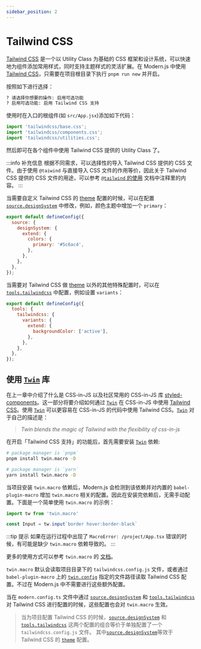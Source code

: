 ```yaml
---
sidebar_position: 2
---
```


# Tailwind CSS

[Tailwind CSS](https://tailwindcss.com/) 是一个以 Utility Class 为基础的 CSS 框架和设计系统，可以快速地为组件添加常用样式，同时支持主题样式的灵活扩展。在 Modern.js 中使用 [Tailwind CSS](https://tailwindcss.com/)，只需要在项目根目录下执行 `pnpm run new` 并开启。

按照如下进行选择：

```bash
? 请选择你想要的操作: 启用可选功能
? 启用可选功能: 启用 Tailwind CSS 支持
```

使用时在入口的根组件(如 `src/App.jsx`)添加如下代码：

```js
import 'tailwindcss/base.css';
import 'tailwindcss/components.css';
import 'tailwindcss/utilities.css';
```

然后即可在各个组件中使用 Tailwind CSS 提供的 Utility Class 了。

:::info 补充信息
根据不同需求，可以选择性的导入 Tailwind CSS 提供的 CSS 文件。由于使用 `@taiwind` 与直接导入 CSS 文件的作用等价，因此关于 Tailwind CSS 提供的 CSS 文件的用途，可以参考 [`@tailwind` 的使用](https://tailwindcss.com/docs/functions-and-directives#tailwind) 文档中注释里的内容。
:::

当需要自定义 Tailwind CSS 的 [theme](https://tailwindcss.com/docs/theme) 配置的时候，可以在配置 [`source.designSystem`](/docs/apis/config/source/design-system) 中修改，例如，颜色主题中增加一个 `primary`：

```js title="modern.config.js"
export default defineConfig({
  source: {
    designSystem: {
      extend: {
        colors: {
          primary: '#5c6ac4',
        },
      },
    },
  },
});
```

当需要对 Tailwind CSS 做 [theme](https://tailwindcss.com/docs/theme) 以外的其他特殊配置时，可以在 [`tools.tailwindcss`](/docs/apis/config/tools/tailwindcss) 中配置，例如设置 `variants`：

```js title="modern.config.js"
export default defineConfig({
  tools: {
    tailwindcss: {
      variants: {
        extend: {
          backgroundColor: ['active'],
        },
      },
    },
  },
});
```

## 使用 [`Twin`](https://github.com/ben-rogerson/twin.macro) 库

在上一章中介绍了什么是 CSS-in-JS 以及社区常用的 CSS-in-JS 库 [styled-components](https://styled-components.com/)。这一部分将要介绍如何通过 [`Twin`](https://github.com/ben-rogerson/twin.macro) 在 CSS-in-JS 中使用 [Tailwind CSS](https://tailwindcss.com/)。使用 [`Twin`](https://github.com/ben-rogerson/twin.macro) 可以更容易在 CSS-in-JS 的代码中使用 Tailwind CSS。[`Twin`](https://github.com/ben-rogerson/twin.macro) 对于自己的描述是：

> *Twin blends the magic of Tailwind with the flexibility of css-in-js*

在开启「Tailwind CSS 支持」的功能后，首先需要安装 [`Twin`]((https://github.com/ben-rogerson/twin.macro)) 依赖:

``` bash
# package manager is `pnpm`
pnpm install twin.macro -D

# package manager is `yarn`
yarn install twin.macro -D
```

当项目安装 `twin.macro` 依赖后，Modern.js 会检测到该依赖并对内置的 `babel-plugin-macro` 增加 `twin.macro` 相关的配置。因此在安装完依赖后，无需手动配置。下面是一个简单使用 `twin.macro` 的示例：

``` js
import tw from 'twin.macro'

const Input = tw.input`border hover:border-black`
```

:::tip 提示
如果在运行过程中出现了 `MacroError: /project/App.tsx` 错误的时候，有可能是缺少 `twin.macro` 依赖导致的。
:::

更多的使用方式可以参考 `twin.macro` 的 [文档](https://github.com/ben-rogerson/twin.macro/blob/master/docs/index.md)。

`twin.macro` 默认会读取项目目录下的 `tailwindcss.config.js` 文件，或者通过 `babel-plugin-macro` 上的 [`twin.config`](https://github.com/ben-rogerson/twin.macro/blob/master/docs/options.md#options) 指定的文件路径读取 Tailwind CSS 配置。不过在 Modern.js 中不需要进行这些额外配置。

当在 `modern.config.ts` 文件中通过 [`source.designSystem`](/docs/apis/config/source/design-system) 和  [`tools.tailwindcss`](/docs/apis/config/tools/tailwindcss) 对 Tailwind CSS 进行配置的时候，这些配置也会对 `twin.macro` 生效。
> 当为项目配置 Tailwind CSS 的时候，[`source.designSystem`](/docs/apis/config/source/design-system) 和  [`tools.tailwindcss`](/docs/apis/config/tools/tailwindcss) 这两个配置的组合等价于单独配置了一个 `tailwindcss.config.js` 文件。
> 其中[`source.designSystem`](/docs/apis/config/source/design-system)等效于 Tailwind CSS 的 [`theme`](https://v2.tailwindcss.com/docs/configuration#theme) 配置。


